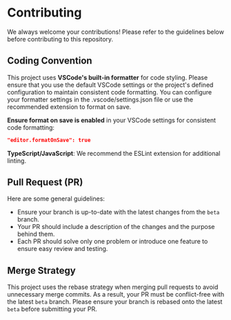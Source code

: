 # Contributing

We always welcome your contributions! Please refer to the guidelines below before contributing to this repository.

## Coding Convention

This project uses **VSCode's built-in formatter** for code styling. Please ensure that you use the default VSCode settings or the project's defined configuration to maintain consistent code formatting. You can configure your formatter settings in the .vscode/settings.json file or use the recommended extension to format on save.

**Ensure format on save is enabled** in your VSCode settings for consistent code formatting:

``` json
"editor.formatOnSave": true
```

**TypeScript/JavaScript**: We recommend the ESLint extension for additional linting.

## Pull Request (PR)

Here are some general guidelines:

* Ensure your branch is up-to-date with the latest changes from the `beta` branch.
* Your PR should include a description of the changes and the purpose behind them.
* Each PR should solve only one problem or introduce one feature to ensure easy review and testing.

## Merge Strategy

This project uses the rebase strategy when merging pull requests to avoid unnecessary merge commits. As a result, your PR must be conflict-free with the latest `beta` branch. Please ensure your branch is rebased onto the latest `beta` before submitting your PR.
